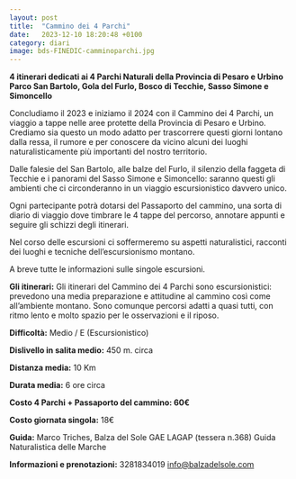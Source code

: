 ```yaml
---
layout: post
title:  "Cammino dei 4 Parchi"
date:   2023-12-10 18:20:48 +0100
category: diari
image: bds-FINEDIC-camminoparchi.jpg
---
```


**4 itinerari dedicati ai 4 Parchi Naturali della Provincia di Pesaro e Urbino**
**Parco San Bartolo, Gola del Furlo, Bosco di Tecchie, Sasso Simone e Simoncello**

Concludiamo il 2023 e iniziamo il 2024 con il Cammino dei 4 Parchi, un viaggio a tappe nelle aree protette della Provincia di Pesaro e Urbino. Crediamo sia questo un modo adatto per trascorrere questi giorni lontano dalla ressa, il rumore e per conoscere da vicino alcuni dei luoghi naturalisticamente più importanti del nostro territorio.

Dalle falesie del San Bartolo, alle balze del Furlo, il silenzio della faggeta di Tecchie e i panorami del Sasso Simone e Simoncello: saranno questi gli ambienti che ci circonderanno in un viaggio escursionistico davvero unico.

Ogni partecipante potrà dotarsi del Passaporto del cammino, una sorta di diario di viaggio dove timbrare le 4 tappe del percorso, annotare appunti e seguire gli schizzi degli itinerari.

Nel corso delle escursioni ci soffermeremo su aspetti naturalistici, racconti dei luoghi e tecniche dell’escursionismo montano.

A breve tutte le informazioni sulle singole escursioni.

**Gli itinerari:** Gli itinerari del Cammino dei 4 Parchi sono escursionistici: prevedono una media preparazione e attitudine al cammino così come all’ambiente montano. Sono comunque percorsi adatti a quasi tutti, con ritmo lento e molto spazio per le osservazioni e il riposo.

**Difficoltà:** Medio / E (Escursionistico)

**Dislivello in salita medio:** 450 m. circa

**Distanza media:** 10 Km

**Durata media:** 6 ore circa

**Costo 4 Parchi + Passaporto del cammino: 60€**

**Costo giornata singola:** 18€

**Guida:** Marco Triches, Balza del Sole GAE LAGAP (tessera n.368) Guida Naturalistica delle Marche

**Informazioni e prenotazioni:** 3281834019 info@balzadelsole.com

